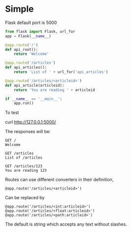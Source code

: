<!-- TITLE: Flask -->
<!-- SUBTITLE: A quick summary of Flask -->

# Simple

Flask default port is 5000

```python
from flask import Flask, url_for
app = Flask(__name__)

@app.route('/')
def api_root():
    return 'Welcome'

@app.route('/articles')
def api_articles():
    return 'List of ' + url_for('api_articles')

@app.route('/articles/<articleid>')
def api_article(articleid):
    return 'You are reading ' + articleid

if __name__ == '__main__':
    app.run()
```
To test

curl http://127.0.0.1:5000/

The responses will be:

```text
GET /
Welcome

GET /articles
List of /articles

GET /articles/123
You are reading 123
```

Routes can use different converters in their definition,

`@app.route('/articles/<articleid>')`

Can be replaced by

`@app.route('/articles/<int:articleid>')
@app.route('/articles/<float:articleid>')
@app.route('/articles/<path:articleid>')`

The default is string which accepts any text without slashes.